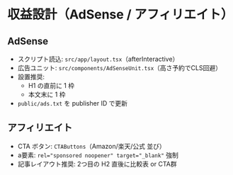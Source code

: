 # 収益設計（AdSense / アフィリエイト）

## AdSense
- スクリプト読込: `src/app/layout.tsx`（afterInteractive）
- 広告ユニット: `src/components/AdSenseUnit.tsx`（高さ予約でCLS回避）
- 設置推奨:
  - H1 の直前に 1 枠
  - 本文末に 1 枠
- `public/ads.txt` を publisher ID で更新

## アフィリエイト
- CTA ボタン: `CTAButtons`（Amazon/楽天/公式 並び）
- a要素: `rel="sponsored noopener" target="_blank"` 強制
- 記事レイアウト推奨: 2つ目の H2 直後に比較表 or CTA群
